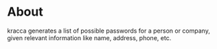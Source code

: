 # About
kracca generates a list of possible passwords for a person or company, given 
relevant information like name, address, phone, etc. 
